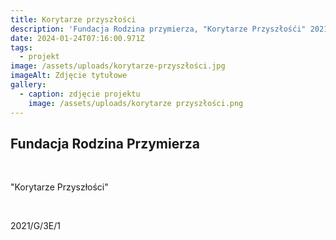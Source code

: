 ```yaml
---
title: Korytarze przyszłości
description: 'Fundacja Rodzina przymierza, "Korytarze Przyszłośći" 2021/G/3E/1'
date: 2024-01-24T07:16:00.971Z
tags:
  - projekt
image: /assets/uploads/korytarze-przyszłości.jpg
imageAlt: Zdjęcie tytułowe
gallery:
  - caption: zdjęcie projektu
    image: /assets/uploads/korytarze przyszłości.png
---
```

## Fundacja Rodzina Przymierza

<br>

"Korytarze Przyszłości"

<br>

2021/G/3E/1
